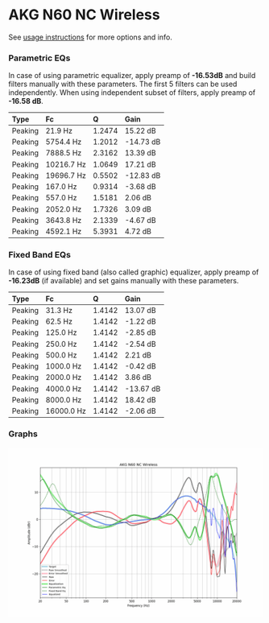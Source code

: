 # AKG N60 NC Wireless
See [usage instructions](https://github.com/jaakkopasanen/AutoEq#usage) for more options and info.

### Parametric EQs
In case of using parametric equalizer, apply preamp of **-16.53dB** and build filters manually
with these parameters. The first 5 filters can be used independently.
When using independent subset of filters, apply preamp of **-16.58 dB**.

| Type    | Fc         |      Q | Gain      |
|:--------|:-----------|:-------|:----------|
| Peaking | 21.9 Hz    | 1.2474 | 15.22 dB  |
| Peaking | 5754.4 Hz  | 1.2012 | -14.73 dB |
| Peaking | 7888.5 Hz  | 2.3162 | 13.39 dB  |
| Peaking | 10216.7 Hz | 1.0649 | 17.21 dB  |
| Peaking | 19696.7 Hz | 0.5502 | -12.83 dB |
| Peaking | 167.0 Hz   | 0.9314 | -3.68 dB  |
| Peaking | 557.0 Hz   | 1.5181 | 2.06 dB   |
| Peaking | 2052.0 Hz  | 1.7326 | 3.09 dB   |
| Peaking | 3643.8 Hz  | 2.1339 | -4.67 dB  |
| Peaking | 4592.1 Hz  | 5.3931 | 4.72 dB   |

### Fixed Band EQs
In case of using fixed band (also called graphic) equalizer, apply preamp of **-16.23dB**
(if available) and set gains manually with these parameters.

| Type    | Fc         |      Q | Gain      |
|:--------|:-----------|:-------|:----------|
| Peaking | 31.3 Hz    | 1.4142 | 13.07 dB  |
| Peaking | 62.5 Hz    | 1.4142 | -1.22 dB  |
| Peaking | 125.0 Hz   | 1.4142 | -2.85 dB  |
| Peaking | 250.0 Hz   | 1.4142 | -2.54 dB  |
| Peaking | 500.0 Hz   | 1.4142 | 2.21 dB   |
| Peaking | 1000.0 Hz  | 1.4142 | -0.42 dB  |
| Peaking | 2000.0 Hz  | 1.4142 | 3.86 dB   |
| Peaking | 4000.0 Hz  | 1.4142 | -13.67 dB |
| Peaking | 8000.0 Hz  | 1.4142 | 18.42 dB  |
| Peaking | 16000.0 Hz | 1.4142 | -2.06 dB  |

### Graphs
![](./AKG%20N60%20NC%20Wireless.png)